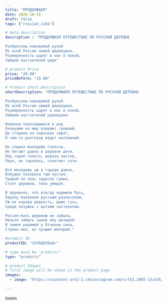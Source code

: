 ```yaml
---
title: "ПРОДОЛЖАЕМ"
date: 2020-10-16
draft: false
tags: ["russian_izba"]

# meta description
description : "ПРОДОЛЖАЕМ ПУТЕШЕСТВИЕ ПО РУССКОЙ ДЕРЕВНЕ

Разбросаны неведомой рукой
По всей России нашей деревушки.
Размеренность царят в них и покой,
Забыли настоятелей церк"

# product Price
price: "20.00"
priceBefore: "25.00"

# Product Short Description
shortDescription: "ПРОДОЛЖАЕМ ПУТЕШЕСТВИЕ ПО РУССКОЙ ДЕРЕВНЕ

Разбросаны неведомой рукой
По всей России нашей деревушки.
Размеренность царят в них и покой,
Забыли настоятелей церквушки.

Избенки покосившиеся в ряд
Оконцами на мир взирают грешный,
Да старики на лавочках сидят,
О чем-то разговор ведут неспешный.

Не слышно молодежи голосов,
Не бегают давно в деревне дети.
Под скрип телеги, шорохи листов,
Паук, не торопясь, сплетает сети.

Вся молодежь уж в городе давно,
Избушек половина там пустая,
Травой по пояс заросло гумно,
Стоят деревни, тихо умирая.

В деревнях, что всегда кормили Русь,
Европу баловали русским разносолом,
Уж не корова редкость, даже гусь,
Среди лачужек с ветхим частоколом.

Россия-мать деревню не забыла,
Нельзя забыть сынов иль дочерей.
В земле родимой у Отчизны сила,
Страна моя, из лучших матерей."

#product ID
productID: "CGY6QQYDuAr"

# type must be "products"
type: "products"

# product Images
# first image will be shown in the product page
images:
  - image: "https://scontent-arn2-1.cdninstagram.com/v/t51.2885-15/e35/p1080x1080/121637237_798418077603810_7523592530677184078_n.jpg?_nc_ht=scontent-arn2-1.cdninstagram.com&_nc_cat=106&_nc_ohc=u3RZHvDZSDMAX9M-AxT&tp=1&oh=ac259be4f86ba28782b2392285047da0&oe=60516BC7&ig_cache_key=MjQyMDk0MTAwMzUwNDQxMDY2Nw%3D%3D.2"

---
```

lorem
